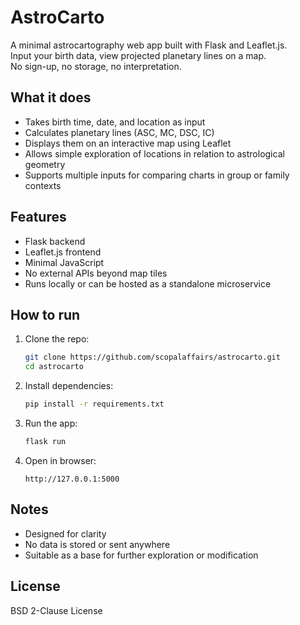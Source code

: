 # AstroCarto

A minimal astrocartography web app built with Flask and Leaflet.js.  
Input your birth data, view projected planetary lines on a map.  
No sign-up, no storage, no interpretation.

## What it does

- Takes birth time, date, and location as input  
- Calculates planetary lines (ASC, MC, DSC, IC)  
- Displays them on an interactive map using Leaflet  
- Allows simple exploration of locations in relation to astrological geometry
- Supports multiple inputs for comparing charts in group or family contexts

## Features

- Flask backend  
- Leaflet.js frontend  
- Minimal JavaScript  
- No external APIs beyond map tiles  
- Runs locally or can be hosted as a standalone microservice

## How to run

1. Clone the repo:
    ```bash
    git clone https://github.com/scopalaffairs/astrocarto.git
    cd astrocarto
    ```

2. Install dependencies:
    ```bash
    pip install -r requirements.txt
    ```

3. Run the app:
    ```bash
    flask run
    ```

4. Open in browser:
    ```
    http://127.0.0.1:5000
    ```

## Notes

- Designed for clarity  
- No data is stored or sent anywhere  
- Suitable as a base for further exploration or modification

## License

BSD 2-Clause License
